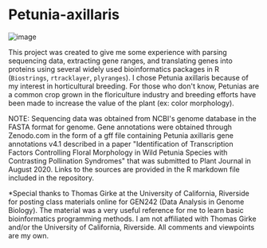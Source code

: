 # Petunia-axillaris

![image](https://www.google.com/url?sa=i&url=https%3A%2F%2Fdepositphotos.com%2F275447914%2Fstock-photo-petunia-axillaris-purple-flower-with.html&psig=AOvVaw0xwrvv7f_c_Q4to-jwT_rE&ust=1610152961349000&source=images&cd=vfe&ved=0CAIQjRxqFwoTCPD4g8SNi-4CFQAAAAAdAAAAABAD)


This project was created to give me some experience with parsing sequencing data, extracting gene ranges, and translating genes into proteins using several widely used bioinformatics packages in R (`Biostrings`, `rtracklayer`, `plyranges`). I chose Petunia axillaris because of my interest in horticultural breeding. For those who don't know, Petunias are a common crop grown in the floriculture industry and breeding efforts have been made to increase the value of the plant (ex: color morphology). 

NOTE: Sequencing data was obtained from NCBI's genome database in the FASTA format for genome. Gene annotations were obtained through Zenodo.com in the form of a gff file containing Petunia axillaris gene annotations v4.1 described in a paper "Identification of Transcription Factors Controlling Floral Morphology in Wild Petunia Species with Contrasting Pollination Syndromes" that was submitted to Plant Journal in August 2020. Links to the sources are provided in the R markdown file included in the repository. 

*Special thanks to Thomas Girke at the University of California, Riverside for posting class materials online for GEN242 (Data Analysis in Genome Biology). The material was a very useful reference for me to learn basic bioinformatics programming methods. I am not affiliated with Thomas Girke and/or the University of California, Riverside. All comments and viewpoints are my own.
